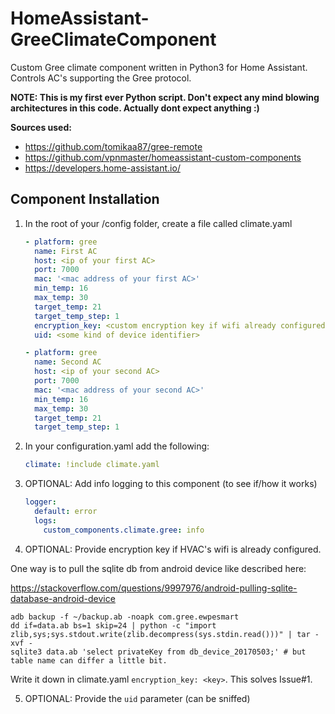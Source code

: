 # HomeAssistant-GreeClimateComponent
Custom Gree climate component written in Python3 for Home Assistant. Controls AC's supporting the Gree protocol.

**NOTE: This is my first ever Python script. Don't expect any mind blowing architectures in this code. Actually dont expect anything :)**

**Sources used:**
 - https://github.com/tomikaa87/gree-remote
 - https://github.com/vpnmaster/homeassistant-custom-components
 - https://developers.home-assistant.io/

## Component Installation
1. In the root of your /config folder, create a file called climate.yaml

   ```yaml
   - platform: gree
     name: First AC
     host: <ip of your first AC>
     port: 7000
     mac: '<mac address of your first AC>'
     min_temp: 16
     max_temp: 30
     target_temp: 21
     target_temp_step: 1
     encryption_key: <custom encryption key if wifi already configured>
     uid: <some kind of device identifier>  
   
   - platform: gree
     name: Second AC
     host: <ip of your second AC>
     port: 7000
     mac: '<mac address of your second AC>'
     min_temp: 16
     max_temp: 30
     target_temp: 21
     target_temp_step: 1
   ```

2. In your configuration.yaml add the following:
  
   ```yaml
   climate: !include climate.yaml
   ```

3. OPTIONAL: Add info logging to this component (to see if/how it works)
  
   ```yaml
   logger:
     default: error
     logs:
       custom_components.climate.gree: info
   ```
4. OPTIONAL: Provide encryption key if HVAC's wifi is already configured. 

One way is to pull the sqlite db from android device like described here:

https://stackoverflow.com/questions/9997976/android-pulling-sqlite-database-android-device

```
adb backup -f ~/backup.ab -noapk com.gree.ewpesmart
dd if=data.ab bs=1 skip=24 | python -c "import zlib,sys;sys.stdout.write(zlib.decompress(sys.stdin.read()))" | tar -xvf -
sqlite3 data.ab 'select privateKey from db_device_20170503;' # but table name can differ a little bit.
```

Write it down in climate.yaml `encryption_key: <key>`. This solves Issue#1.

5. OPTIONAL: Provide the `uid` parameter (can be sniffed)
